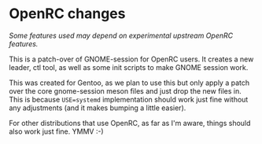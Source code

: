 # OpenRC changes

*Some features used may depend on experimental upstream OpenRC features.*

This is a patch-over of GNOME-session for OpenRC users. It creates a new leader, ctl tool, as well as some init scripts to make GNOME session work.

This was created for Gentoo, as we plan to use this but only apply a patch over the core gnome-session meson files and just drop the new files in. This is because `USE=systemd` implementation should work just fine without any adjustments (and it makes bumping a little easier).

For other distributions that use OpenRC, as far as I'm aware, things should also work just fine. YMMV :-)
